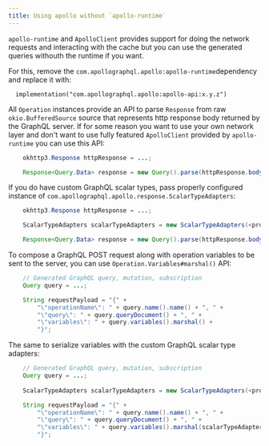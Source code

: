 ```yaml
---
title: Using apollo without `apollo-runtime` 
---
```


`apollo-runtime` and `ApolloClient` provides support for doing the network requests and interacting with the cache but you can use the generated queries withouth the runtime if you want.

For this, remove the `com.apollographql.apollo:apollo-runtime`dependency and replace it with:

```
  implementation("com.apollographql.apollo:apollo-api:x.y.z")
```

All `Operation` instances provide an API to parse `Response` from raw `okio.BufferedSource` source that represents http response body returned by the GraphQL server.
If for some reason you want to use your own network layer and don't want to use fully featured `ApolloClient` provided by `apollo-runtime` you can use this API:

```java
    okhttp3.Response httpResponse = ...;

    Response<Query.Data> response = new Query().parse(httpResponse.body().source());
```

If you do have custom GraphQL scalar types, pass properly configured instance of `com.apollographql.apollo.response.ScalarTypeAdapters`:

```java
    okhttp3.Response httpResponse = ...;

    ScalarTypeAdapters scalarTypeAdapters = new ScalarTypeAdapters(<provide your custom scalar type adapters>);

    Response<Query.Data> response = new Query().parse(httpResponse.body().source(), scalarTypeAdapters);
```

To compose a GraphQL POST request along with operation variables to be sent to the server, you can use `Operation.Variables#marshal()` API: 

```java
    // Generated GraphQL query, mutation, subscription
    Query query = ...;

    String requestPayload = "{" +
        "\"operationName\": " + query.name().name() + ", " +
        "\"query\": " + query.queryDocument() + ", " +
        "\"variables\": " + query.variables().marshal() +
        "}";
```

The same to serialize variables with the custom GraphQL scalar type adapters:

```java
    // Generated GraphQL query, mutation, subscription
    Query query = ...;
  
    ScalarTypeAdapters scalarTypeAdapters = new ScalarTypeAdapters(<provide your custom scalar type adapters>);

    String requestPayload = "{" +
        "\"operationName\": " + query.name().name() + ", " +
        "\"query\": " + query.queryDocument() + ", " +
        "\"variables\": " + query.variables().marshal(scalarTypeAdapters) +
        "}";
```
